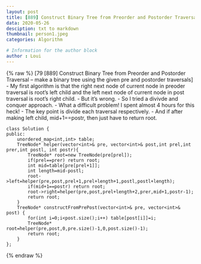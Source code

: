 ```yaml
---
layout: post
title: [889] Construct Binary Tree from Preorder and Postorder Traversal
data: 2020-05-26
desciption: txt to markdown
thumbnail: person1.jpeg
categories: Algorithm

# Information for the author block
author : Loui
---
```


{% raw %}
	﻿[79 [889] Construct Binary Tree from Preorder and Postorder Traversal – make a binary tree using the given pre and postorder traversals]
	- My first algorithm is that the right next node of current node in preoder traversal is root’s left child and the left next node of current node in post traversal is root’s right child.
	- But it’s wrong.
	- So I tried a divivde and conquer approach.
	- What a difficult problem! I spent almost 4 hours for this heck!
	- The key point is divide each traversal respectively.
	- And if after making left child, mid+1==postr, then just have to return root.
	
	class Solution {
	public:
	    unordered_map<int,int> table;
	    TreeNode* helper(vector<int>& pre, vector<int>& post,int prel,int prer,int postl, int postr){
	        TreeNode* root=new TreeNode(pre[prel]);
	        if(prel==prer) return root;
	        int mid=table[pre[prel+1]];
	        int length=mid-postl;
	        root->left=helper(pre,post,prel+1,prel+length+1,postl,postl+length);
	        if(mid+1==postr) return root;
	        root->right=helper(pre,post,prel+length+2,prer,mid+1,postr-1);
	        return root;
	    }
	    TreeNode* constructFromPrePost(vector<int>& pre, vector<int>& post) {
	        for(int i=0;i<post.size();i++) table[post[i]]=i;
	        TreeNode* root=helper(pre,post,0,pre.size()-1,0,post.size()-1);
	        return root;
	    }
	};
	
{% endraw %}
